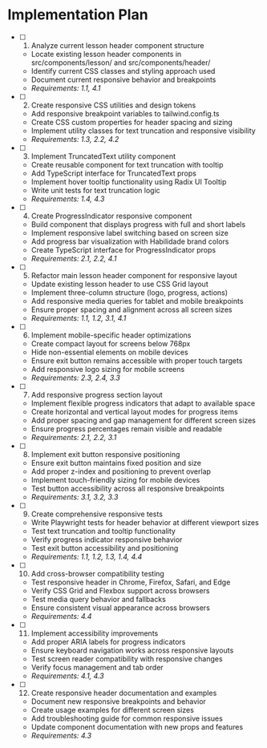 # Implementation Plan

- [ ] 1. Analyze current lesson header component structure
  - Locate existing lesson header components in src/components/lesson/ and src/components/header/
  - Identify current CSS classes and styling approach used
  - Document current responsive behavior and breakpoints
  - _Requirements: 1.1, 4.1_

- [ ] 2. Create responsive CSS utilities and design tokens
  - Add responsive breakpoint variables to tailwind.config.ts
  - Create CSS custom properties for header spacing and sizing
  - Implement utility classes for text truncation and responsive visibility
  - _Requirements: 1.3, 2.2, 4.2_

- [ ] 3. Implement TruncatedText utility component
  - Create reusable component for text truncation with tooltip
  - Add TypeScript interface for TruncatedText props
  - Implement hover tooltip functionality using Radix UI Tooltip
  - Write unit tests for text truncation logic
  - _Requirements: 1.4, 4.3_

- [ ] 4. Create ProgressIndicator responsive component
  - Build component that displays progress with full and short labels
  - Implement responsive label switching based on screen size
  - Add progress bar visualization with Habilidade brand colors
  - Create TypeScript interface for ProgressIndicator props
  - _Requirements: 2.1, 2.2, 4.1_

- [ ] 5. Refactor main lesson header component for responsive layout
  - Update existing lesson header to use CSS Grid layout
  - Implement three-column structure (logo, progress, actions)
  - Add responsive media queries for tablet and mobile breakpoints
  - Ensure proper spacing and alignment across all screen sizes
  - _Requirements: 1.1, 1.2, 3.1, 4.1_

- [ ] 6. Implement mobile-specific header optimizations
  - Create compact layout for screens below 768px
  - Hide non-essential elements on mobile devices
  - Ensure exit button remains accessible with proper touch targets
  - Add responsive logo sizing for mobile screens
  - _Requirements: 2.3, 2.4, 3.3_

- [ ] 7. Add responsive progress section layout
  - Implement flexible progress indicators that adapt to available space
  - Create horizontal and vertical layout modes for progress items
  - Add proper spacing and gap management for different screen sizes
  - Ensure progress percentages remain visible and readable
  - _Requirements: 2.1, 2.2, 3.1_

- [ ] 8. Implement exit button responsive positioning
  - Ensure exit button maintains fixed position and size
  - Add proper z-index and positioning to prevent overlap
  - Implement touch-friendly sizing for mobile devices
  - Test button accessibility across all responsive breakpoints
  - _Requirements: 3.1, 3.2, 3.3_

- [ ] 9. Create comprehensive responsive tests
  - Write Playwright tests for header behavior at different viewport sizes
  - Test text truncation and tooltip functionality
  - Verify progress indicator responsive behavior
  - Test exit button accessibility and positioning
  - _Requirements: 1.1, 1.2, 1.3, 1.4, 4.4_

- [ ] 10. Add cross-browser compatibility testing
  - Test responsive header in Chrome, Firefox, Safari, and Edge
  - Verify CSS Grid and Flexbox support across browsers
  - Test media query behavior and fallbacks
  - Ensure consistent visual appearance across browsers
  - _Requirements: 4.4_

- [ ] 11. Implement accessibility improvements
  - Add proper ARIA labels for progress indicators
  - Ensure keyboard navigation works across responsive layouts
  - Test screen reader compatibility with responsive changes
  - Verify focus management and tab order
  - _Requirements: 4.1, 4.3_

- [ ] 12. Create responsive header documentation and examples
  - Document new responsive breakpoints and behavior
  - Create usage examples for different screen sizes
  - Add troubleshooting guide for common responsive issues
  - Update component documentation with new props and features
  - _Requirements: 4.3_
